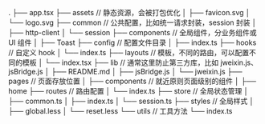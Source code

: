 .
├── app.tsx
├── assets // 静态资源，会被打包优化
│   ├── favicon.svg
│   └── logo.svg
├── common // 公共配置，比如统一请求封装，session 封装
│   ├── http-client
│   └── session
├── components // 全局组件，分业务组件或 UI 组件
│   ├── Toast
├── config // 配置文件目录
│   ├── index.ts
├── hooks // 自定义 hook
│   └── index.ts
├── layouts // 模板，不同的路由，可以配置不同的模板
│   └── index.tsx
├── lib // 通常这里防止第三方库，比如 jweixin.js、jsBridge.js
│   ├── README.md
│   ├── jsBridge.js
│   └── jweixin.js
├── pages // 页面存放位置
│   ├── components // 就近原则页面级别的组件
│   ├── home
├── routes // 路由配置
│   └── index.ts
├── store // 全局状态管理
│   ├── common.ts
│   ├── index.ts
│   └── session.ts
├── styles // 全局样式
│   ├── global.less
│   └── reset.less
└── utils // 工具方法
  └── index.ts